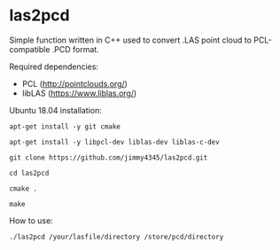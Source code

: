 # las2pcd

Simple function written in C++ used to convert .LAS point cloud to PCL-compatible .PCD format.

Required dependencies:
- PCL (http://pointclouds.org/)
- libLAS (https://www.liblas.org/)

Ubuntu 18.04 installation:
	
	apt-get install -y git cmake
	
	apt-get install -y libpcl-dev liblas-dev liblas-c-dev
	
	git clone https://github.com/jimmy4345/las2pcd.git
	
	cd las2pcd
	
	cmake .
	
	make
	
How to use:

    ./las2pcd /your/lasfile/directory /store/pcd/directory
